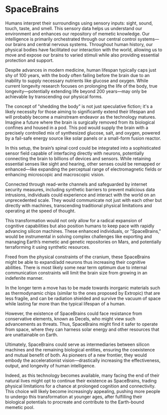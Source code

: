 # SpaceBrains

Humans interpret their surroundings using sensory inputs: sight, sound, touch, taste, and smell. This sensory data helps us understand our environment and enhances our repository of memetic knowledge. Our intelligence is primarily orchestrated through our central control systems—our brains and central nervous systems. Throughout human history, our physical bodies have facilitated our interaction with the world, allowing us to move and expose our brains to varied stimuli while also providing essential protection and support.

Despite advances in modern medicine, human lifespan typically caps just shy of 100 years, with the body often failing before the brain due to an inability to supply necessary nutrients like glucose and oxygen. While current longevity research focuses on prolonging the life of the body, true longevity—potentially extending life beyond 200 years—may only be achievable by transcending our physical forms.

The concept of "shedding the body" is not just speculative fiction; it's a likely necessity for those aiming to significantly extend their lifespan and will probably become a mainstream endeavor as the technology matures. Imagine a future where the brain is surgically removed from its biological confines and housed in a pod. This pod would supply the brain with a precisely controlled mix of synthesized glucose, salt, and oxygen, powered by a fail-safe energy source like solar panels or a small-form fusion reactor.

In this setup, the brain’s spinal cord could be integrated into a sophisticated sensor field capable of interfacing directly with neurons, potentially connecting the brain to billions of devices and sensors. While retaining essential senses like sight and hearing, other senses could be remapped or enhanced—like expanding the perceptual range of electromagnetic fields or enhancing microscopic and macroscopic vision.

Connected through read-write channels and safeguarded by internet security measures, including synthetic barriers to prevent malicious data intrusions, individuals could experience and interact with the world on an unprecedented scale. They would communicate not just with each other but directly with machines, transcending traditional physical limitations and operating at the speed of thought.

This transformation would not only allow for a radical expansion of cognitive capabilities but also position humans to keep pace with rapidly advancing silicon machines. These enhanced individuals, or "SpaceBrains," would be instrumental in solving complex challenges like exporting and managing Earth’s memetic and genetic repositories on Mars, and potentially terraforming it using synthetic resources.

Freed from the physical constraints of the cranium, these SpaceBrains might be able to expand/add neurons thus increasing their cognitive abilities. There is most likely some near term optimum due to internal communication constraints will limit the brain size from growing in an indefenite manner.


In the longer term a move has to be made towards inorganic materials such as thermodynamic chips (similar to the ones proposed by Extropic) that are less fragile, and can be radiation shielded and survive the vacuum of space while lasting far more than the typical lifespan of a human.


However, the existence of SpaceBrains could face resistance from conservative elements, known as Decels, who might view such advancements as threats. Thus, SpaceBrains might find it safer to operate from space, where they can harness solar energy and other resources that are unattainable on Earth.

Ultimately, SpaceBrains could serve as intermediaries between silicon machines and the remaining biological entities, ensuring the coexistence and mutual benefit of both. As pioneers of a new frontier, they would embody the accelerationist vision—drastically increasing the effectiveness, output, and longevity of human intelligence.

Indeed, as this technology becomes available, many facing the end of their natural lives might opt to continue their existence as SpaceBrains, trading physical limitations for a chance at prolonged cognition and connectivity. This choice will likely become increasingly appealing, pushing more people to undergo this transformation at younger ages, after fulfilling their biological potentials to procreate and contribute to the Earth-bound memetic pool.
